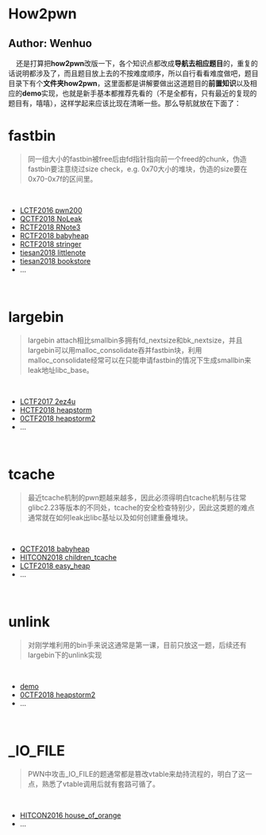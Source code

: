 # How2pwn
## Author: Wenhuo

&nbsp;&nbsp;&nbsp;&nbsp;还是打算把**how2pwn**改版一下，各个知识点都改成**导航去相应题目**的，重复的话说明都涉及了，而且题目放上去的不按难度顺序，所以自行看看难度做吧，题目目录下有个**文件夹how2pwn**，这里面都是讲解要做出这道题目的**前置知识**以及相应的**demo**实现，也就是新手基本都推荐先看的（不是全都有，只有最近的复现的题目有，嘻嘻），这样学起来应该比现在清晰一些。那么导航就放在下面了：

**fastbin**
======
> 同一组大小的fastbin被free后由fd指针指向前一个freed的chunk，伪造fastbin要注意绕过size check，e.g. 0x70大小的堆块，伪造的size要在0x70-0x7f的区间里。

</br>

- [LCTF2016 pwn200](https://github.com/fangdada/ctf/tree/master/how2pwn/house_of_spirit/lctf2016_pwn200)
- [QCTF2018 NoLeak](https://github.com/fangdada/ctf/tree/master/QCTF2018/NoLeak)
- [RCTF2018 RNote3](https://github.com/fangdada/ctf/tree/master/RCTF2018/RNote3)
- [RCTF2018 babyheap](https://github.com/fangdada/ctf/tree/master/RCTF2018/babyheap)
- [RCTF2018 stringer](https://github.com/fangdada/ctf/tree/master/RCTF2018/stringer)
- [tiesan2018 littlenote](https://github.com/fangdada/ctf/tree/master/tiesan2018/littlenote)
- [tiesan2018 bookstore](https://github.com/fangdada/ctf/tree/master/tiesan2018/bookstore)
- ...

</br>

**largebin**
=======
> largebin attach相比smallbin多拥有fd_nextsize和bk_nextsize，并且largebin可以用malloc_consolidate吞并fastbin块，利用malloc_consolidate经常可以在只能申请fastbin的情况下生成smallbin来leak地址libc_base。

</br>

- [LCTF2017 2ez4u](https://github.com/fangdada/ctf/tree/master/LCTF2017/largebin_2ez4u)
- [HCTF2018 heapstorm](https://github.com/fangdada/ctf/tree/master/HCTF2018/heapstorm)
- [0CTF2018 heapstorm2](https://github.com/fangdada/ctf/tree/master/0CTF2018/heapstorm2)
- ...

</br>


**tcache**
======
> 最近tcache机制的pwn题越来越多，因此必须得明白tcache机制与往常glibc2.23等版本的不同处，tcache的安全检查特别少，因此这类题的难点通常就在如何leak出libc基址以及如何创建重叠堆块。

</br>

- [QCTF2018 babyheap](https://github.com/fangdada/ctf/tree/master/QCTF2018/babyheap)
- [HITCON2018 children_tcache](https://github.com/fangdada/ctf/tree/master/HITCON2018/child_tcache)
- [LCTF2018 easy_heap](https://github.com/fangdada/ctf/tree/master/LCTF2018/easyheap)
- ...

</br>

**unlink**
=====
> 对刚学堆利用的bin手来说这通常是第一课，目前只放这一题，后续还有largebin下的unlink实现

</br>

- [demo](https://github.com/fangdada/ctf/tree/master/how2pwn/unsafe_unlink)
- [0CTF2018 heapstorm2](https://github.com/fangdada/ctf/tree/master/0CTF2018/heapstorm2)
- ...

</br>


**_IO_FILE**
=======
> PWN中攻击_IO_FILE的题通常都是篡改vtable来劫持流程的，明白了这一点，熟悉了vtable调用后就有套路可循了。

</br>

- [HITCON2016 house_of_orange](https://github.com/fangdada/ctf/tree/master/how2pwn/house_of_orange/hitcon2016)
- ...

</br>

